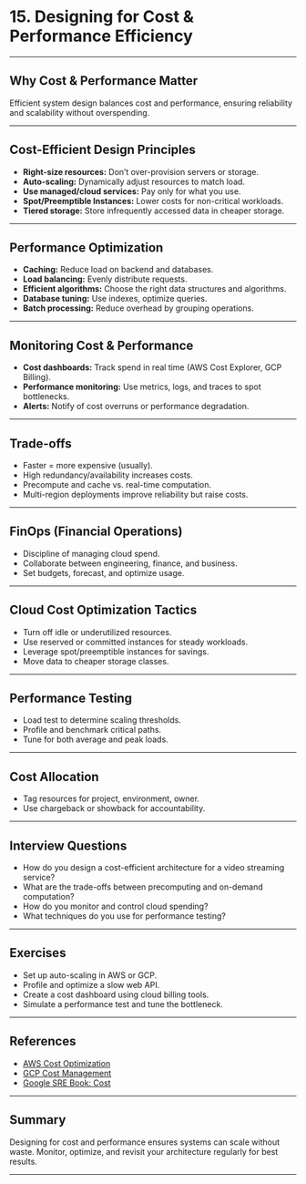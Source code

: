 # 15. Designing for Cost & Performance Efficiency

---

## Why Cost & Performance Matter

Efficient system design balances cost and performance, ensuring reliability and scalability without overspending.

---

## Cost-Efficient Design Principles

- **Right-size resources:** Don’t over-provision servers or storage.
- **Auto-scaling:** Dynamically adjust resources to match load.
- **Use managed/cloud services:** Pay only for what you use.
- **Spot/Preemptible Instances:** Lower costs for non-critical workloads.
- **Tiered storage:** Store infrequently accessed data in cheaper storage.

---

## Performance Optimization

- **Caching:** Reduce load on backend and databases.
- **Load balancing:** Evenly distribute requests.
- **Efficient algorithms:** Choose the right data structures and algorithms.
- **Database tuning:** Use indexes, optimize queries.
- **Batch processing:** Reduce overhead by grouping operations.

---

## Monitoring Cost & Performance

- **Cost dashboards:** Track spend in real time (AWS Cost Explorer, GCP Billing).
- **Performance monitoring:** Use metrics, logs, and traces to spot bottlenecks.
- **Alerts:** Notify of cost overruns or performance degradation.

---

## Trade-offs

- Faster = more expensive (usually).
- High redundancy/availability increases costs.
- Precompute and cache vs. real-time computation.
- Multi-region deployments improve reliability but raise costs.

---

## FinOps (Financial Operations)

- Discipline of managing cloud spend.
- Collaborate between engineering, finance, and business.
- Set budgets, forecast, and optimize usage.

---

## Cloud Cost Optimization Tactics

- Turn off idle or underutilized resources.
- Use reserved or committed instances for steady workloads.
- Leverage spot/preemptible instances for savings.
- Move data to cheaper storage classes.

---

## Performance Testing

- Load test to determine scaling thresholds.
- Profile and benchmark critical paths.
- Tune for both average and peak loads.

---

## Cost Allocation

- Tag resources for project, environment, owner.
- Use chargeback or showback for accountability.

---

## Interview Questions

- How do you design a cost-efficient architecture for a video streaming service?
- What are the trade-offs between precomputing and on-demand computation?
- How do you monitor and control cloud spending?
- What techniques do you use for performance testing?

---

## Exercises

- Set up auto-scaling in AWS or GCP.
- Profile and optimize a slow web API.
- Create a cost dashboard using cloud billing tools.
- Simulate a performance test and tune the bottleneck.

---

## References

- [AWS Cost Optimization](https://aws.amazon.com/architecture/cost-optimization/)
- [GCP Cost Management](https://cloud.google.com/billing/docs/how-to/optimize-costs)
- [Google SRE Book: Cost](https://sre.google/sre-book/economic-motivation-for-reliability/)

---

## Summary

Designing for cost and performance ensures systems can scale without waste. Monitor, optimize, and revisit your architecture regularly for best results.

---
